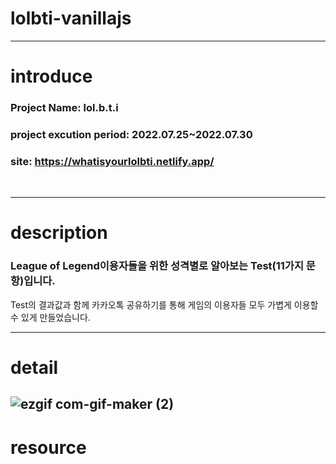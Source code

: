 # lolbti-vanillajs

---
introduce
===

### Project Name: lol.b.t.i

### project excution period: 2022.07.25~2022.07.30

### site: <a href="https://whatisyourlolbti.netlify.app/">https://whatisyourlolbti.netlify.app/</a>
</br>

---
description 
===

### League of Legend이용자들을 위한 성격별로 알아보는 Test(11가지 문항)입니다.
Test의 결과값과 함께 카카오톡 공유하기를 통해 게임의 이용자들 모두 가볍게 이용할 수 있게 만들었습니다.

---
detail
===
![ezgif com-gif-maker (2)](https://user-images.githubusercontent.com/93189402/181820049-b6bebf77-b975-4e42-b9d4-750fba7a9699.gif)
---
resource
===


